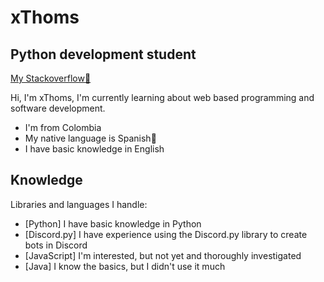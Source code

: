 # xThoms
## Python development student

[My Stackoverflow👀](https://stackoverflow.com/users/18253823/xthoms)

Hi, I'm xThoms, I'm currently learning about web based programming and software development.

- I'm from Colombia
- My native language is Spanish🙂
- I have basic knowledge in English

## Knowledge

Libraries and languages I handle:

- [Python] I have basic knowledge in Python
- [Discord.py] I have experience using the Discord.py library to create bots in Discord
- [JavaScript] I'm interested, but not yet and thoroughly investigated
- [Java] I know the basics, but I didn't use it much
